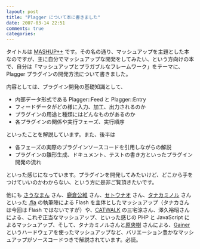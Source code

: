 ```yaml
---
layout: post
title: "Plagger について本に書きました"
date: 2007-03-14 22:51
comments: true
categories: 
---
```

<p>
タイトルは <a class="ext-link" href="http://www.9-ten.co.jp/bookdata/1654.php"><span class="icon"></span>MASHUP++</a> です。その名の通り、マッシュアップを主題とした本なのですが、主に自分でマッシュアップな開発をしてみたい、という方向けの本で、自分は「マッシュアップとプラガブルなフレームワーク」をテーマに、Plagger プラグインの開発方法について書きました。
</p>
<p>
内容としては、プラグイン開発の基礎知識として、
</p>
<ul><li>内部データ形式である Plagger::Feed と Plagger::Entry</li>
<li>フィードデータがどの様に入力、加工、出力されるのか</li>
<li>プラグインの用途と種類にはどんなものがあるのか</li>
<li>各プラグインの関係や実行フェーズ、実行順序</li></ul>
<p>
といったことを解説しています。また、後半は
</p>
<ul><li>各フェーズの実際のプラグインソースコードを引用しながらの解説</li>
<li>プラグインの雛形生成、ドキュメント、テストの書き方といったプラグイン開発の流れ</li></ul>
<p>
といった感じになっています。プラグインを開発してみたいけど、どこから手をつけていいのかわからない、という方に是非ご覧頂きたいです。
</p>
<p>
他にも <a class="ext-link" href="http://vgzh.dtdns.net/"><span class="icon"></span>さうなまん</a> さん、<a class="ext-link" href="http://www.koui.net/"><span class="icon"></span>鹿倉公維</a> さん、<a class="ext-link" href="http://graffiti-web.org/"><span class="icon"></span>セトウナオ</a> さん、<a class="ext-link" href="http://pickles.tv/"><span class="icon"></span>タナカミノル</a> さんといった <a class="ext-link" href="http://www.amazon.co.jp/dp/4872835905"><span class="icon"></span>.fla</a> の執筆陣による Flash を主体としたマッシュアップ（タナカさんは今回は Flash ではないですが）や、<a class="ext-link" href="http://www.catwalk.co.jp/"><span class="icon"></span>CATWALK</a> の三宅涼さん、澤久裕昭さんによる、これぞ正当なマッシュアップ、といった感じの PHP と JavaScript によるマッシュアップ、そして、タナカミノルさんと<a class="ext-link" href="http://www.tsumuji.net"><span class="icon"></span>原央樹</a> さんによる、<a class="ext-link" href="http://gainer.cc/"><span class="icon"></span>Gainer</a>というハードウェアを使ったマッシュアップなど、バリエーション豊かなマッシュアップがソースコードつきで解説されています。必読。
</p>